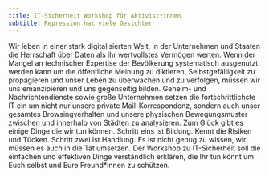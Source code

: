 ```yaml
---
title: IT-Sicherheit Workshop für Aktivist*innen
subtitle: Repression hat viele Gesichter
---
```


Wir leben in einer stark digitalisierten Welt, in der Unternehmen und Staaten die Herrschaft über Daten als ihr wertvollstes Vermögen werten. Wenn der Mangel an technischer Expertise der Bevölkerung systematisch ausgenutzt werden kann um die öffentliche Meinung zu diktieren, Selbstgefälligkeit zu propagieren und unser Leben zu überwachen und zu verfolgen, müssen wir uns emanzipieren und uns gegenseitig bilden. Geheim- und Nachrichtendienste sowie große Unternehmen setzen die fortschrittlichste IT ein um nicht nur unsere private Mail-Korrespondenz, sondern auch unser gesamtes Browsingverhalten und unsere physischen Bewegungsmuster zwischen und innerhalb von Städten zu analysieren.
Zum Glück gibt es einige Dinge die wir tun können. Schritt eins ist Bildung. Kennt die Risiken und Tücken. Schritt zwei ist Handlung. Es ist nicht genug zu wissen, wir müssen es auch in die Tat umsetzen.
Der Workshop zu IT-Sicherheit soll die einfachen und effektiven Dinge verständlich erklären, die Ihr tun könnt um Euch selbst und Eure Freund\*innen zu schützen.
